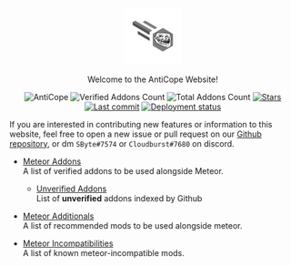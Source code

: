 <p align="center">
  <img src="./resources/icon.png" alt="logo" width="20%"/>
</p>
<p align="center">
  Welcome to the AntiCope Website!
</p>
<div align="center">
  <img src="https://img.shields.io/badge/Anti-Cope!-orange" alt="AntiCope">
  <img src="https://img.shields.io/badge/Verified%20Addons-10-blue" alt="Verified Addons Count">
  <img src="https://img.shields.io/badge/Total%20Addons-55-blueviolet" alt="Total Addons Count">
  <a href="https://github.com/AntiCope/anticope.ml/"><img src="https://img.shields.io/github/stars/AntiCope/anticope.ml?color=%23a17f1a&&label=Stars&logo=github" alt="Stars"></a>
  <a href="https://github.com/AntiCope/anticope.ml/"><img src="https://img.shields.io/github/last-commit/AntiCope/anticope.ml?label=Last%20Commit&logo=git" alt="Last commit"></a>
  <a href="https://anticope.ml/"><img src="https://img.shields.io/github/deployments/AntiCope/anticope.ml/github-pages?label=Pages&logo=github" alt="Deployment status"></a>
</div>
<p> </p>

If you are interested in contributing new features or information to this website, feel free to open a new issue or pull request on our [Github repository](https://github.com/AntiCope/anticope.ml/), or dm `SByte#7574` or `Cloudburst#7680` on discord.

- [Meteor Addons](pages/MeteorAddons.md)<br>
A list of verified addons to be used alongside Meteor.

  -  [Unverified Addons](pages/addons/UnverifiedAddons.md)<br>
List of **unverified** addons indexed by Github

- [Meteor Additionals](pages/MeteorAdditionals.md)<br>
A list of recommended mods to be used alongside meteor.

- [Meteor Incompatibilities](pages/Incompatibilities.md)<br>
A list of known meteor-incompatible mods.
